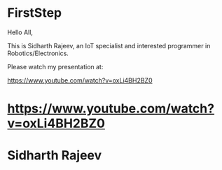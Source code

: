 # FirstStep

Hello All,

This is Sidharth Rajeev, an IoT specialist and interested programmer in Robotics/Electronics.

Please watch my presentation at:

https://www.youtube.com/watch?v=oxLi4BH2BZ0


#  https://www.youtube.com/watch?v=oxLi4BH2BZ0


#  Sidharth Rajeev
